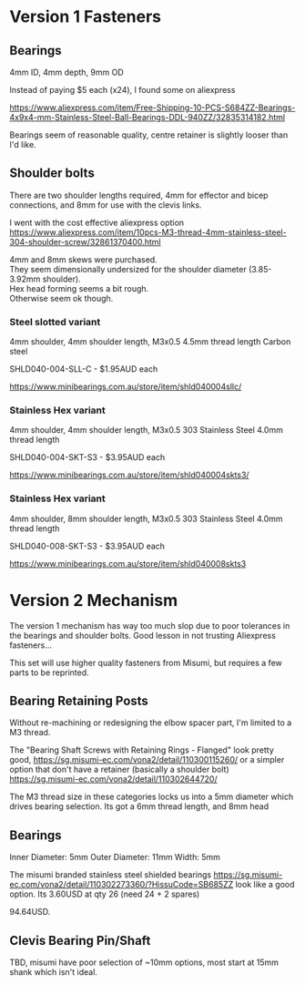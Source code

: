 # Version 1 Fasteners

## Bearings

4mm ID, 4mm depth, 9mm OD

Instead of paying $5 each (x24), I found some on aliexpress

https://www.aliexpress.com/item/Free-Shipping-10-PCS-S684ZZ-Bearings-4x9x4-mm-Stainless-Steel-Ball-Bearings-DDL-940ZZ/32835314182.html

Bearings seem of reasonable quality, centre retainer is slightly looser than I'd like.

## Shoulder bolts

There are two shoulder lengths required, 4mm for effector and bicep connections, and 8mm for use with the clevis links.

I went with the cost effective aliexpress option https://www.aliexpress.com/item/10pcs-M3-thread-4mm-stainless-steel-304-shoulder-screw/32861370400.html

4mm and 8mm skews were purchased.  
They seem dimensionally undersized for the shoulder diameter (3.85-3.92mm shoulder).  
Hex head forming seems a bit rough.   
Otherwise seem ok though.  

### Steel slotted variant

4mm shoulder, 4mm shoulder length, M3x0.5
4.5mm thread length
Carbon steel

SHLD040-004-SLL-C - $1.95AUD each

https://www.minibearings.com.au/store/item/shld040004sllc/

### Stainless Hex variant

4mm shoulder, 4mm shoulder length, M3x0.5
303 Stainless Steel
4.0mm thread length

SHLD040-004-SKT-S3 - $3.95AUD each

https://www.minibearings.com.au/store/item/shld040004skts3/

### Stainless Hex variant

4mm shoulder, 8mm shoulder length, M3x0.5
303 Stainless Steel
4.0mm thread length

SHLD040-008-SKT-S3 - $3.95AUD each

https://www.minibearings.com.au/store/item/shld040008skts3




# Version 2 Mechanism

The version 1 mechanism has way too much slop due to poor tolerances in the bearings and shoulder bolts. Good lesson in not trusting Aliexpress fasteners...

This set will use higher quality fasteners from Misumi, but requires a few parts to be reprinted.

## Bearing Retaining Posts

Without re-machining or redesigning the elbow spacer part, I'm limited to a M3 thread.

The "Bearing Shaft Screws with Retaining Rings - Flanged" look pretty good, https://sg.misumi-ec.com/vona2/detail/110300115260/
or a simpler option that don't have a retainer (basically a shoulder bolt) https://sg.misumi-ec.com/vona2/detail/110302644720/

The M3 thread size in these categories locks us into a 5mm diameter which drives bearing selection.
Its got a 6mm thread length, and 8mm head


## Bearings

Inner Diameter: 5mm
Outer Diameter:	11mm
Width:			5mm

The misumi branded stainless steel shielded bearings https://sg.misumi-ec.com/vona2/detail/110302273360/?HissuCode=SB685ZZ look like a good option. Its 3.60USD at qty 26 (need 24 + 2 spares) 

94.64USD.

## Clevis Bearing Pin/Shaft

TBD, misumi have poor selection of ~10mm options, most start at 15mm shank which isn't ideal.